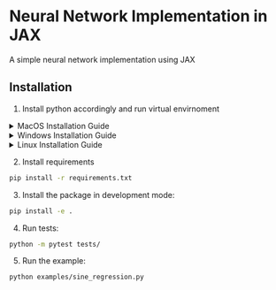 # Neural Network Implementation in JAX

A simple neural network implementation using JAX

## Installation
1. Install python accordingly and run virtual envirnoment

<details>
<summary>MacOS Installation Guide</summary>

### Installing Python on MacOS
1. Using Homebrew:
```bash
brew install python
```
2. Or download from [Python's official website](https://www.python.org/downloads/macos/)

### Creating Virtual Environment on MacOS
```bash
# Navigate to your project directory
cd your_project

# Create virtual environment
python3 -m venv venv

# Activate virtual environment
source venv/bin/activate

# To deactivate
deactivate
```
</details>

<details>
<summary>Windows Installation Guide</summary>

### Installing Python on Windows
1. Download Python installer from [Python's official website](https://www.python.org/downloads/windows/)
2. Run the installer (Make sure to check "Add Python to PATH")

### Creating Virtual Environment on Windows
```bash
# Navigate to your project directory
cd your_project

# Create virtual environment
python -m venv venv

# Activate virtual environment
venv\Scripts\activate

# To deactivate
deactivate
```
</details>

<details>
<summary>Linux Installation Guide</summary>

### Installing Python on Linux
#### Ubuntu/Debian:
```bash
sudo apt update
sudo apt install python3
```

#### Fedora:
```bash
sudo dnf install python3
```

#### Arch Linux:
```bash
sudo pacman -S python
```

### Creating Virtual Environment on Linux
```bash
# Navigate to your project directory
cd your_project

# Create virtual environment
python3 -m venv venv

# Activate virtual environment
source venv/bin/activate

# To deactivate
deactivate
```
</details>

2. Install requirements

```bash
pip install -r requirements.txt
```
3. Install the package in development mode:
```bash
pip install -e .
```

4. Run tests:
```bash
python -m pytest tests/
```

5. Run the example:
```bash
python examples/sine_regression.py
```


